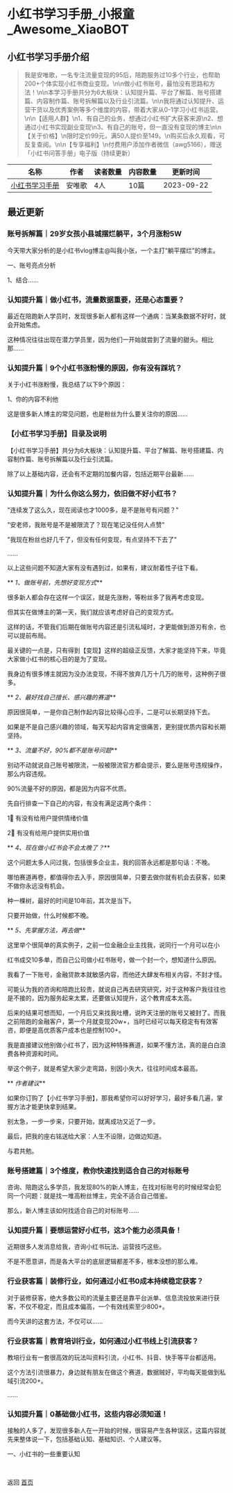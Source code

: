 # 小红书学习手册_小报童_Awesome_XiaoBOT

## 小红书学习手册介绍
> 我是安唯歌，一名专注流量变现的95后，陪跑服务过10多个行业，也帮助200+个体实现小红书商业变现。\n\n做小红书账号，最怕没有思路和方法！\n\n本学习手册共分为6大板块：认知提升篇、平台了解篇、账号搭建篇、内容制作篇、账号拆解篇以及行业引流篇。\n\n我将通过认知提升、运营干货以及优秀案例等多个维度的内容，带着大家从0-1学习小红书运营。\n\n【适用人群】\n1、有自己的业务，想通过小红书扩大获客来源\n2、想通过小红书实现副业变现\n3、有自己的账号，但一直没有变现的博主\n\n【关于价格】\n限时定价99元，满50人提价至149。\n购买后永久观看，可反复查阅。\n\n【专享福利】\n付费用户添加作者微信（awg5166），赠送「小红书问答手册」电子版（持续更新）  
  


|名称|作者|读者数量|内容数量|更新时间|
|---|---|---|---|---|
|[小红书学习手册](https://xiaobot.net/p/xhsyxs123?refer=0b133df9-27dc-423b-8101-639049001c13)|安唯歌|4人|10篇|2023-09-22|

## 最近更新
### 账号拆解篇｜29岁女孩小县城摆烂躺平，3个月涨粉5W

今天带大家分析的是小红书vlog博主@叫我小张，一个主打“躺平摆烂”的博主。

 一、账号亮点分析



1、结合......

### 认知提升篇｜做小红书，流量数据重要，还是心态重要？

最近在陪跑新人学员时，发现很多新人都有这样一个通病：当某条数据不好时，就会开始焦虑。



这种情况往往出现在潜力学员里，因为他们一开始就尝到了流量的甜头。相比那......

### 认知提升篇｜9个小红书涨粉慢的原因，你有没有踩坑？

关于小红书涨粉慢，我总结了以下9个原因：



1、你的内容不利他



这是很多新人博主的常见问题，也是粉丝为什么要关注你的原因......

### 【小红书学习手册】目录及说明

【小红书学习手册】共分为6大板块：认知提升篇、平台了解篇、账号搭建篇、内容制作篇、账号拆解篇以及行业引流篇。

除了以上基础内容，还会有不定期的加餐内容，包括近期平台最新......

### 认知提升篇｜为什么你这么努力，依旧做不好小红书？

"连续发了这么久，现在阅读也才1000多，是不是账号有问题？"

"安老师，我账号是不是被限流了？现在笔记没任何人点赞"

"我现在粉丝也好几千了，但没有任何变现，有点坚持不下去了"

......

以上这些问题不知道大家有没有遇到过，如果有，建议耐着性子往下看。

** _1、做账号前，先想好变现方式_**

很多新人都会存在这样一个误区，就是先涨粉，等粉丝多了我再考虑变现。

但其实在做博主的第一天，我们就应该考虑好自己的变现方式。

这样的话，不管我们后期在做账号内容还是引流私域时，才更能做到游刃有余，也可以提前布局。

最关键的一点是，只有得到【变现】这样的超级正反馈，大家才能坚持下来，毕竟大家做小红书的核心目的是为了变现。

我身边有很多博主就因为没办法变现，不得不放弃几万十几万的账号，这种例子很多。

** _2、最好找自己擅长、感兴趣的赛道_**

原因很简单，一是你自己制作起内容比较得心应手，二是可以长期坚持下去。

如果是不是自己感兴趣的领域，每天写起内容肯定很痛苦，更别提优质内容和长期坚持。

** _3、流量不好，90%都不是账号问题_**

别动不动就说自己账号被限流，一般被限流官方都会提示，要么是账号违规操作，那么内容违规。

90%流量不好的原因，都是因为内容不优质。

先自行排查一下自己的内容，有没有满足这两个条件：

1⃣️ 有没有给用户提供情绪价值

2⃣️ 有没有给用户提供实用价值

** _4、现在做小红书会不会太晚了？_**

这个问题太多人问过我，包括很多企业主，我的回答永远都是那句话：不晚。

哪怕赛道再卷，都值得你去入手，原因很简单，只要去做你就有机会去获客，如果不做你永远没有机会。

种一棵树，最好的时间是10年前，其次是当下。

只要开始做，什么时候都不晚。

** _5、先掌握方法，再去做_**

这里举个很简单的真实例子，之前一位金融企业主找我，说同行一个月可以在小

红书成交10多单，而自己公司做小红书账号，做一个封一个，想知道什么原因。

我看了一下账号，金融贷款本就敏感内容，而他还大肆发布相关内容，不封才怪。

可能认为我的咨询和陪跑比较贵，就说自己再去研究研究，对于这种客户我往往也是不接的，因为服务起来太累，还要做认知提升，这个教育成本太高。

后来的结果可想而知，一个月后又来找我吐槽，说昨天注册的账号又被封了。而我之前陪跑的金融客户，第一个月就变现20w+，当时已经可以每天稳定有有效客咨，即便是高优质客户成本也是控制100+。

我是直接建议他别做小红书了，因为这种特殊赛道，如果不懂方法，真的是白白浪费各种资源和时间。

举这个例子，就是希望大家少走弯路，别因小失大，往往时间成本最高。

** _作者建议_**

如果你订购了【小红书学习手册】，那我希望你可以好好学习，最好多看几遍，掌握方法才能更快拿到结果。

别太急，一步一步来，只要开始，就离成功又近了一步。

最后，把我的座右铭送给大家：人生不设限，边做边知道。

与君共勉。

### 账号搭建篇｜3个维度，教你快速找到适合自己的对标账号

咨询、陪跑这么多学员，我发现80%的新人博主，在找对标账号的时候经常会犯同一个问题：就是找一堆高粉丝博主，完全不适合自己借鉴。

那么，新人博主该如何找适合自己的对标账号......

### 认知提升篇｜要想运营好小红书，这3个能力必须具备！

近期很多人发消息给我，咨询小红书玩法、运营技巧这些。



不是不愿意讲，而是各大平台的底层逻辑都差不多，根本没想的那么难。



### 行业获客篇｜装修行业，如何通过小红书0成本持续稳定获客？

对于装修获客，绝大多数公司的流量主要还是靠平台派单、信息流投放来进行获客，不仅不稳定，而且成本偏高，一个有效线索至少800+。



而今天讲的这套方法，不仅可以......

### 行业获客篇｜教育培训行业，如何通过小红书线上引流获客？

教培行业有一套很高效的玩法叫资料引流，小红书、抖音、快手等平台都适用。

这个方法引流很暴力，身边就有朋友在做这个赛道，数据贼好，平均每天能做到私域引流200+。

......

### 认知提升篇｜0基础做小红书，这些内容必须知道！

接触的人多了，发现很多新人在一开始的时候，很容易产生各种误区，这篇内容就先来整体说一下，包括基础认知、基础知识、个人建议等。

一、小红书的一些重要认知


<a href="https://github.com/Reno9527/awesome-xiaobot" style="color: white; text-decoration: none;">awesome-xiaobot</a>

返回 [首页](../README.md)
